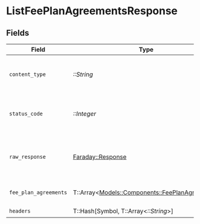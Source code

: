 # ListFeePlanAgreementsResponse


## Fields

| Field                                                                                     | Type                                                                                      | Required                                                                                  | Description                                                                               |
| ----------------------------------------------------------------------------------------- | ----------------------------------------------------------------------------------------- | ----------------------------------------------------------------------------------------- | ----------------------------------------------------------------------------------------- |
| `content_type`                                                                            | *::String*                                                                                | :heavy_check_mark:                                                                        | HTTP response content type for this operation                                             |
| `status_code`                                                                             | *::Integer*                                                                               | :heavy_check_mark:                                                                        | HTTP response status code for this operation                                              |
| `raw_response`                                                                            | [Faraday::Response](https://www.rubydoc.info/gems/faraday/Faraday/Response)               | :heavy_check_mark:                                                                        | Raw HTTP response; suitable for custom response parsing                                   |
| `fee_plan_agreements`                                                                     | T::Array<[Models::Components::FeePlanAgreement](../../models/shared/feeplanagreement.md)> | :heavy_minus_sign:                                                                        | The request completed successfully.                                                       |
| `headers`                                                                                 | T::Hash[Symbol, T::Array<*::String*>]                                                     | :heavy_check_mark:                                                                        | N/A                                                                                       |